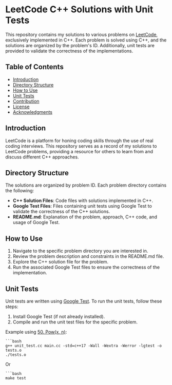 # LeetCode C++ Solutions with Unit Tests

This repository contains my solutions to various problems on [LeetCode](https://leetcode.com/), exclusively implemented in C++. Each problem is solved using C++, and the solutions are organized by the problem's ID. Additionally, unit tests are provided to validate the correctness of the implementations.

## Table of Contents

- [Introduction](#introduction)
- [Directory Structure](#directory-structure)
- [How to Use](#how-to-use)
- [Unit Tests](#unit-tests)
- [Contribution](#contribution)
- [License](#license)
- [Acknowledgments](#acknowledgments)

## Introduction

LeetCode is a platform for honing coding skills through the use of real coding interviews. This repository serves as a record of my solutions to LeetCode problems, providing a resource for others to learn from and discuss different C++ approaches.

## Directory Structure

The solutions are organized by problem ID. Each problem directory contains the following:

- **C++ Solution Files**: Code files with solutions implemented in C++.
- **Google Test Files**: Files containing unit tests using Google Test to validate the correctness of the C++ solutions.
- **README.md**: Explanation of the problem, approach, C++ code, and usage of Google Test.

## How to Use

1. Navigate to the specific problem directory you are interested in.
2. Review the problem description and constraints in the README.md file.
3. Explore the C++ solution file for the problem.
4. Run the associated Google Test files to ensure the correctness of the implementation.

## Unit Tests

Unit tests are written using [Google Test](https://github.com/google/googletest). To run the unit tests, follow these steps:

1. Install Google Test (if not already installed).
2. Compile and run the unit test files for the specific problem.

Example using [50. Pow(x, n)](https://github.com/mrdamos69/MyLeetCode/tree/main/50.%20Pow(x%2C%20n)):

    ```bash
    g++ unit_test.cc main.cc -std=c++17 -Wall -Wextra -Werror -lgtest -o tests.o
    ./tests.o

Or

    ```bash
    make test
